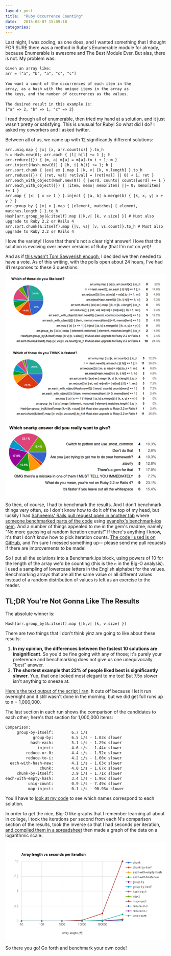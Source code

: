 ```yaml
---
layout: post
title:  "Ruby Occurrence Counting"
date:   2015-08-07 15:09:18
categories:
---
```


Last night, I was coding, as one does, and I wanted something that I thought FOR SURE there was a method in Ruby's Enumerable module for already, because Enumerable is awesome and The Best Module Ever. But alas, there is not. My problem was:

```
Given an array like:
arr = ["a", "b", "a", "c", "c"]

You want a count of the occurrences of each item in the
array, as a hash with the unique items in the array as
the keys, and the number of occurrences as the values.

The desired result in this example is:
{"a" => 2, "b" => 1, "c" => 2}
```

I read through all of enumerable, then tried my hand at a solution, and it just wasn't pretty or satisfying. This is unusual for Ruby! So what did I do? I asked my coworkers and I asked twitter.

Between all of us, we came up with 12 significantly different solutions:

```
arr.uniq.map { |x| [x, arr.count(x)] }.to_h
h = Hash.new(0); arr.each { |l| h[l] += 1 }; h
arr.reduce({}) { |m, a| m[a] = m[a].to_i + 1; m }
arr.inject(Hash.new(0)) { |h, i| h[i] += 1; h }
arr.sort.chunk { |ex| ex }.map { |k, v| [k, v.length] }.to_h
arr.reduce({}) { |ret, val| ret[val] = (ret[val] || 0) + 1; ret }
arr.each_with_object(Hash.new(0)) { |word, counts| counts[word] += 1 }
arr.each_with_object({}) { |item, memo| memo[item] ||= 0; memo[item] += 1 }
arr.map { |x| { x => 1 } }.inject { |a, b| a.merge(b) { |k, x, y| x + y } }
arr.group_by { |x| x }.map { |element, matches| [ element, matches.length ] }.to_h
Hash[arr.group_by(&:itself).map {|k,v| [k, v.size] }] # Must also upgrade to Ruby 2.2 or Rails 4
arr.sort.chunk(&:itself).map {|v, vs| [v, vs.count]}.to_h # Must also upgrade to Ruby 2.2 or Rails 4
```

I love the variety! I love that there's not a clear right answer! I love that the solution is evolving over newer versions of Ruby (that I'm not on yet)!

And as if [this wasn't Tom Sawyerish enough](https://twitter.com/BillLaboon/status/629462532734996480), I decided we then needed to have a vote. As of this writing, with the polls open about 24 hours, I've had 41 responses to these 3 questions:

<img src="/assets/img/like.png" alt="Results of which do you like best, winners are arr.sort.chunk(&:itself).map {|v, vs| [v, vs.count]}.to_h with 10 votes (24.4%) then arr.uniq.map { |x| [x, arr.count(x)] }.to_h with 9 votes (22%)" />

<img src="/assets/img/fastest.png" alt="Results of which do you think is fastest, winners are h = Hash.new(0); arr.each { |l| h[l] += 1 }; h and arr.sort.chunk(&:itself).map {|v, vs| [v, vs.count]}.to_h, both with 11 votes (26.8%)" />

<img src="/assets/img/snark.png" alt="Results of which snarky answer did you really want to give, winner was What do you mean, you're not on Ruby 2.2 or Rails 4?	with 9 votes (23.1%)" />

So then, of course, I had to benchmark the results. And I don't benchmark things very often, so I don't know how to do it off the top of my head, but luckily I had [Schneems' Rails pull request open in another tab](https://github.com/rails/rails/pull/21057) where [someone benchmarked parts of the code](https://github.com/rails/rails/pull/21057/files#r35902468) using [evanphx's benchmark-ips gem](https://github.com/evanphx/benchmark-ips). And a number of things appealed to me in the gem's readme, namely "No more guessing at random iteration counts!" If there's anything I know, it's that I don't know how to pick iteration counts. [The code I used is on GitHub](https://github.com/carols10cents/occurrence-counting/blob/master/bench.rb), and I'm sure I messed something up-- please send me pull requests if there are improvements to be made!

So I put all the solutions into a Benchmark.ips block, using powers of 10 for the length of the array we'd be counting (this is the `n` in the Big-O analysis). I used a sampling of lowercase letters in the English alphabet for the values. Benchmarking arrays that are all the same value or all different values instead of a random distribution of values is left as an exercise to the reader.

## TL;DR You're Not Gonna Like The Results

The absolute winner is:

```
Hash[arr.group_by(&:itself).map {|k,v| [k, v.size] }]
```

There are two things that I don't think yinz are going to like about these results:

1. **In my opinion, the differences between the fastest 10 solutions are insignificant**. So you'd be fine going with any of those; it's purely your preference and benchmarking does not give us one unequivocally "best" answer.
2. **The shortest example that 22% of people liked best is significantly slower**. Yup, that one looked most elegant to me too! But 7.5x slower isn't anything to sneeze at.

[Here's the text output of the script I ran](https://github.com/carols10cents/occurrence-counting/blob/master/results.txt). It cuts off because I let it run overnight and it still wasn't done in the morning, but we did get full runs up to n = 1,000,000.

The last section in each run shows the comparison of the candidates to each other; here's that section for 1,000,000 items:

```
Comparison:
     group-by-itself:        6.7 i/s
            group-by:        6.5 i/s - 1.03x slower
           hash-each:        5.1 i/s - 1.29x slower
              inject:        4.6 i/s - 1.44x slower
         reduce-or-0:        4.4 i/s - 1.52x slower
         reduce-to-i:        4.2 i/s - 1.60x slower
  each-with-hash-new:        4.1 i/s - 1.63x slower
               chunk:        4.0 i/s - 1.67x slower
     chunk-by-itself:        3.9 i/s - 1.71x slower
each-with-empty-hash:        3.4 i/s - 1.96x slower
          uniq-count:        0.9 i/s - 7.49x slower
          map-inject:        0.1 i/s - 90.93x slower
```

You'll have to [look at my code](https://github.com/carols10cents/occurrence-counting/blob/master/bench.rb#L7-L18) to see which names correspond to each solution.

In order to get the nice, Big-O like graphs that I remember learning all about in college, I took the iterations per second from each N's comparison section of the results, took the inverse so that I had seconds per iteration, [and compiled them in a spreadsheet](https://docs.google.com/spreadsheets/d/10n6E5N0mD_DauGer9yFwIskzgdP4NhomdtDSj6EpsCI/edit?usp=sharing) then made a graph of the data on a logarithmic scale:

<img src="/assets/img/big-o-graph.png" alt='Big-O graph showing that most of the solutions are the same, the uniq-count solution is significantly slower, and the map-inject solution is exponential' />

So there you go! Go forth and benchmark your own code!

